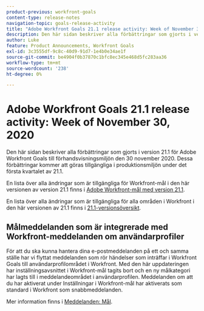 ```yaml
---
product-previous: workfront-goals
content-type: release-notes
navigation-topic: goals-release-activity
title: "Adobe Workfront Goals 21.1 release activity: Week of November 30, 2020"
description: Den här sidan beskriver alla förbättringar som gjorts i version 21.1 för Adobe Workfront Goals till förhandsvisningsmiljön den 30 november 2020. Dessa förbättringar kommer att göras tillgängliga i produktionsmiljön under det första kvartalet av 21.1.
author: Luke
feature: Product Announcements, Workfront Goals
exl-id: 3c3555df-9c8c-40d9-91d7-1e4b0e34ae1f
source-git-commit: be4904f0b37870c1bfc8ec345e468d5fc283aa36
workflow-type: tm+mt
source-wordcount: '238'
ht-degree: 0%

---
```


# Adobe Workfront Goals 21.1 release activity: Week of November 30, 2020

Den här sidan beskriver alla förbättringar som gjorts i version 21.1 för Adobe Workfront Goals till förhandsvisningsmiljön den 30 november 2020. Dessa förbättringar kommer att göras tillgängliga i produktionsmiljön under det första kvartalet av 21.1.

En lista över alla ändringar som är tillgängliga för Workfront-mål i den här versionen av version 21.1 finns i [Adobe Workfront-mål med version 21.1](../../../../product-announcements/product-releases/goals-release-activity/goals-release-21-1.md).

En lista över alla ändringar som är tillgängliga för alla områden i Workfront i den här versionen av 21.1 finns i [21.1-versionsöversikt](../../../../product-announcements/product-releases/21.1-release-activity/21-1-release-overview.md).

## Målmeddelanden som är integrerade med Workfront-meddelanden om användarprofiler

För att du ska kunna hantera dina e-postmeddelanden på ett och samma ställe har vi flyttat meddelanden som rör händelser som inträffar i Workfront Goals till användarprofilområdet i Workfront. Med den här uppdateringen har inställningsavsnittet i Workfront-mål tagits bort och en ny målkategori har lagts till i meddelandeområdet i användarprofilen. Meddelanden om att du har aktiverat under Inställningar i Workfront-mål har aktiverats som standard i Workfront som snabbmeddelanden.

Mer information finns i [Meddelanden: Mål](../../../../workfront-basics/using-notifications/notifications-goals.md).

